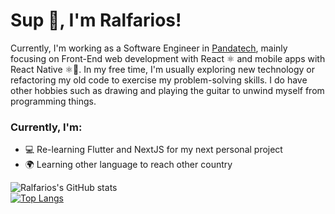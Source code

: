 # Sup 👋, I'm Ralfarios!

Currently, I'm working as a Software Engineer in <a href="https://pandatech.io/">Pandatech</a>, mainly focusing on Front-End web development with React ⚛️ and mobile apps with React Native ⚛️📱. In my free time, I'm usually exploring new technology or refactoring my old code to exercise my problem-solving skills. I do have other hobbies such as drawing and playing the guitar to unwind myself from programming things.

### Currently, I'm:
- 💻 Re-learning Flutter and NextJS for my next personal project
- 🌍 Learning other language to reach other country


![Ralfarios's GitHub stats](https://github-readme-stats.vercel.app/api?username=Ralfarios&show_icons=true&theme=github_dark)
<br/>
[![Top Langs](https://github-readme-stats.vercel.app/api/top-langs/?username=Ralfarios&layout=compact&theme=github_dark)](https://github.com/anuraghazra/github-readme-stats)

